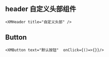 <!--
 * @Author: wangtao
 * @Date: 2022-04-26 14:07:06
 * @LastEditors: 汪滔
 * @LastEditTime: 2022-04-26 21:31:39
 * @Description: file content
-->

## header 自定义头部组件

```
<XMHeader title="自定义头部" />
```

## Button

```
<XMButton text="默认按钮"  onClick={()=>{}}/>
```
